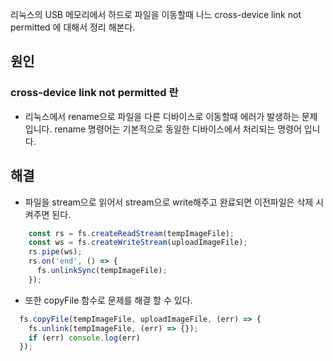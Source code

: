 >
리눅스의 USB 메모리에서 하드로 파일을 이동할때 나느 cross-device link not permitted 에 대해서 정리 해본다.

## 원인
### cross-device link not permitted 란
- 리눅스에서 rename으로 파일을 다른 디바이스로 이동할때 에러가 발생하는 문제 입니다. rename 명령어는 기본적으로 동일한 디바이스에서 처리되는 명령어 입니다.


## 해결
- 파일을 stream으로 읽어서 stream으로 write해주고 완료되면 이전파일은 삭제 시켜주면 된다.
```javascript
	const rs = fs.createReadStream(tempImageFile);
	const ws = fs.createWriteStream(uploadImageFile);
	rs.pipe(ws);
    rs.on('end', () => {
      fs.unlinkSync(tempImageFile);
    });
```
- 또한 copyFile 함수로 문제를 해결 할 수 있다.
```javascript
  fs.copyFile(tempImageFile, uploadImageFile, (err) => {
    fs.unlink(tempImageFile, (err) => {});
    if (err) console.log(err)
  });
```

